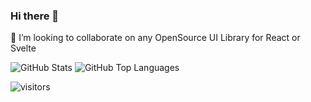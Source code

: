 ### Hi there 👋
👯 I’m looking to collaborate on any OpenSource UI Library for React or Svelte

![GitHub Stats](https://github-readme-stats.vercel.app/api?username=SemmelJochen&show_icons=true&theme=tokyonight&hide_border=true)
![GitHub Top Languages](https://github-readme-stats.vercel.app/api/top-langs/?username=SemmelJochen&layout=compact&theme=tokyonight&hide_border=true)

![visitors](https://visitor_badge.deta.dev/?id=github.SemmelJochen.visitor-badge)
<!--
**SemmelJochen/SemmelJochen** is a ✨ _special_ ✨ repository because its `README.md` (this file) appears on your GitHub profile.

Here are some ideas to get you started:

- 🔭 I’m currently working on ...
- 🌱 I’m currently learning ...
- 👯 I’m looking to collaborate on ...
- 🤔 I’m looking for help with ...
- 💬 Ask me about ...
- 📫 How to reach me: ...
- 😄 Pronouns: ...
- ⚡ Fun fact: ...
-->

